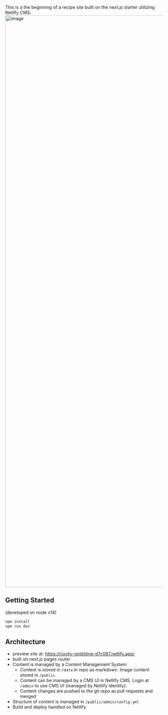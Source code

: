 This is a the beginning of a recipe site built on the next.js starter utilizing Netlify CMS. 
<img width="1828" alt="image" src="https://github.com/user-attachments/assets/9acb8e5b-04f1-4df6-a62f-298559d43d04">

## Getting Started
(developed on node v14)
```bash
npm install
npm run dev
```
## Architecture
- preview site at: https://cocky-goldstine-d7c087.netlify.app/
- built on next.js pages router
- Content is managed by a Content Management System
    - Content is stored in `/data` in repo as markdown. Image content stored in `/public`.
    - Content can be managed by a CMS UI in Netlify CMS. Login at `/admin` to use CMS UI (managed by Netlify Identity).
    - Content changes are pushed to the git repo as pull requests and merged
- Structure of content is managed in `/public/admin/config.yml`
- Build and deploy handled on Netlify
